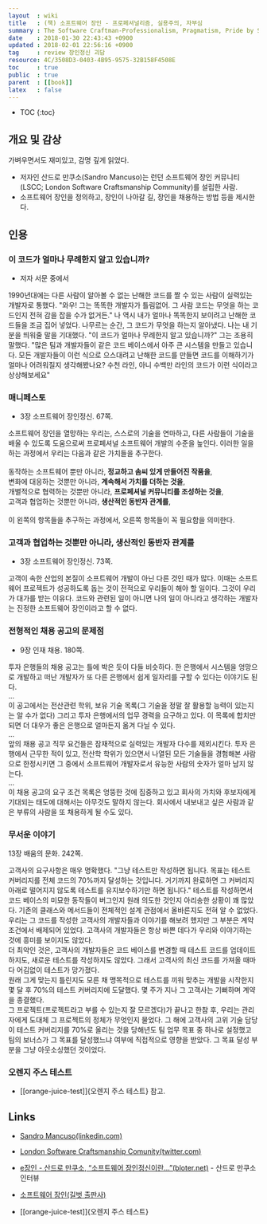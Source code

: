 ```yaml
---
layout  : wiki
title   : (책) 소프트웨어 장인 - 프로페셔널리즘, 실용주의, 자부심
summary : The Software Craftman-Professionalism, Pragmatism, Pride by Sandro Mancuso
date    : 2018-01-30 22:43:43 +0900
updated : 2018-02-01 22:56:16 +0900
tag     : review 장인정신 괴담
resource: 4C/3508D3-0403-4B95-9575-32B158F4508E
toc     : true
public  : true
parent  : [[book]]
latex   : false
---
```

* TOC
{:toc}

## 개요 및 감상

가벼우면서도 재미있고, 감명 깊게 읽었다.

* 저자인 산드로 만쿠소(Sandro Mancuso)는 런던 소프트웨어 장인 커뮤니티(LSCC; London Software Craftsmanship Community)를 설립한 사람.
* 소프트웨어 장인을 정의하고, 장인이 나아갈 길, 장인을 채용하는 방법 등을 제시한다.


## 인용

### 이 코드가 얼마나 무례한지 알고 있습니까?

- 저자 서문 중에서

>
1990년대에는 다른 사람이 알아볼 수 없는 난해한 코드를 짤 수 있는 사람이 실력있는 개발자로 통했다.
"와우! 그는 똑똑한 개발자가 틀림없어. 그 사람 코드는 무엇을 하는 코드인지 전혀 감을 잡을 수가 없거든."
나 역시 내가 얼마나 똑똑한지 보이려고 난해한 코드들을 조금 집어 넣었다.
나무르는 순간, 그 코드가 무엇을 하는지 알아냈다.
나는 내 기분을 띄워줄 말을 기대했다.
"이 코드가 얼마나 무례한지 알고 있습니까?"
그는 조용히 말했다.
"많은 팀과 개발자들이 같은 코드 베이스에서 아주 큰 시스템을 만들고 있습니다.
모든 개발자들이 이런 식으로 으스대려고 난해한 코드를 만들면 코드를 이해하기가 얼마나 어려워질지 생각해봤나요?
수천 라인, 아니 수백만 라인의 코드가 이런 식이라고 상상해보세요"

### 매니페스토

- 3장 소프트웨어 장인정신. 67쪽.

>
소프트웨어 장인을 열망하는 우리는, 스스로의 기술을 연마하고, 다른 사람들이 기술을 배울 수 있도록 도움으로써 프로페셔널 소프트웨어 개발의 수준을 높인다.
이러한 일을 하는 과정에서 우리는 다음과 같은 가치들을 추구한다.  
<br>
동작하는 소프트웨어 뿐만 아니라, **정교하고 솜씨 있게 만들어진 작품을**,  
변화에 대응하는 것뿐만 아니라, **계속해서 가치를 더하는 것을**,  
개별적으로 협력하는 것뿐만 아니라, **프로페셔널 커뮤니티를 조성하는 것을**,  
고객과 협업하는 것뿐만 아니라, **생산적인 동반자 관계를**,  
<br>
이 왼쪽의 항목들을 추구하는 과정에서, 오른쪽 항목들이 꼭 필요함을 의미한다.

### 고객과 협업하는 것뿐만 아니라, 생산적인 동반자 관계를

- 3장 소프트웨어 장인정신. 73쪽.

>
고객이 속한 산업의 본질이 소프트웨어 개발이 아닌 다른 것인 때가 많다.
이때는 소프트웨어 프로젝트가 성공하도록 돕는 것이 전적으로 우리들이 해야 할 일이다.
그것이 우리가 대가를 받는 이유다.
코드와 관련된 일이 아니면 나의 일이 아니라고 생각하는 개발자는 진정한 소프트웨어 장인이라고 할 수 없다.

### 전형적인 채용 공고의 문제점

- 9장 인재 채용. 180쪽.

>
투자 은행들의 채용 공고는 틀에 박은 듯이 다들 비슷하다.
한 은행에서 시스템을 엉망으로 개발하고 떠난 개발자가 또 다른 은행에서 쉽게 일자리를 구할 수 있다는 이야기도 된다.  
...  
이 공고에서는 전산관련 학위, 보유 기술 목록(그 기술을 정말 잘 활용할 능력이 있는지는 알 수가 없다)
그리고 투자 은행에서의 업무 경력을 요구하고 있다.
이 목록에 합치만 되면 더 대우가 좋은 은행으로 얼마든지 옮겨 다닐 수 있다.  
...  
앞의 채용 공고 직무 요건들은 잠재적으로 실력있는 개발자 다수를 제외시킨다.
투자 은행에서 근무한 적이 있고,
전산학 학위가 있으면서 나열된 모든 기술들을 경험해본 사람으로 한정시키면 그 중에서 소프트웨어 개발자로서 유능한 사람의 숫자가 얼마 남지 않는다.  
...  
이 채용 공고의 요구 조건 목록은 엉뚱한 것에 집중하고 있고 회사의 가치와 후보자에게 기대되는 태도에 대해서는 아무것도 말하지 않는다.
회사에서 내보내고 싶은 사람과 같은 부류의 사람을 또 채용하게 될 수도 있다.

### 무서운 이야기

13장 배움의 문화. 242쪽.

>
고객사의 요구사항은 매우 명확했다.
"그냥 테스트만 작성하면 됩니다. 목표는 테스트 커버리지를 전체 코드의 70%까지 달성하는 것입니다. 거기까지 완료하면 그 커버리지 아래로 떨어지지 않도록 테스트를 유지보수하기만 하면 됩니다."
테스트를 작성하면서 코드 베이스의 미묘한 동작들이 버그인지 원래 의도한 것인지 아리송한 상황이 꽤 많았다.
기존의 클래스와 메서드들이 전체적인 설계 관점에서 올바른지도 전혀 알 수 없었다.
우리는 그 코드를 작성한 고객사의 개발자들과 이야기를 해보려 했지만 그 부분은 계약 조건에서 배제되어 있었다.
고객사의 개발자들은 항상 바쁜 데다가 우리와 이야기하는 것에 흥미를 보이지도 않았다.  
더 최악인 것은, 고객사의 개발자들은 코드 베이스를 변경할 때 테스트 코드를 업데이트하지도, 새로운 테스트를 작성하지도 않았다.
그래서 고객사의 최신 코드를 가져올 때마다 어김없이 테스트가 망가졌다.  
원래 그게 맞는지 틀린지도 모른 채 맹목적으로 테스트를 끼워 맞추는 개발을 시작한지 몇 달 후 70%의 테스트 커버리지에 도달했다.
몇 주가 지나 그 고객사는 기뻐하며 계약을 종결했다.  
그 프로젝트(프로젝트라고 부를 수 있는지 잘 모르겠다)가 끝나고 한참 후, 우리는 관리자에게 도대체 그 프로젝트의 정체가 무엇인지 물었다.
그 해에 고객사의 고위 기술 담당이 테스트 커버리지를 70%로 올리는 것을 당해년도 팀 업무 목표 중 하나로 설정했고 팀의 보너스가 그 목표를 달성했느냐 여부에 직접적으로 영향을 받았다.
그 목표 달성 부분을 그냥 아웃소싱했던 것이었다.

### 오렌지 주스 테스트

* [[orange-juice-test]]{오렌지 주스 테스트} 참고.

## Links

* [Sandro Mancuso(linkedin.com)](https://www.linkedin.com/in/sandromancuso/ )
* [London Software Craftsmanship Comunity(twitter.com)](https://twitter.com/londonswcraft )
* [e장인 - 산드로 만쿠소, “소프트웨어 장인정신이란…”(bloter.net)](http://www.bloter.net/archives/251535 ) - 산드로 만쿠소 인터뷰

* [소프트웨어 장인(길벗 출판사)](http://www.gilbut.co.kr/book/bookView.aspx?bookcode=BN001288 )

* [[orange-juice-test]]{오렌지 주스 테스트}
